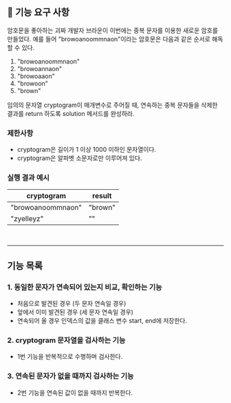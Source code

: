 ## 🚀 기능 요구 사항

암호문을 좋아하는 괴짜 개발자 브라운이 이번에는 중복 문자를 이용한 새로운 암호를 만들었다. 예를 들어 "browoanoommnaon"이라는 암호문은 다음과 같은 순서로 해독할 수 있다.

1. "browoanoommnaon"
2. "browoannaon"
3. "browoaaon"
4. "browoon"
5. "brown"

임의의 문자열 cryptogram이 매개변수로 주어질 때, 연속하는 중복 문자들을 삭제한 결과를 return 하도록 solution 메서드를 완성하라.

### 제한사항

- cryptogram은 길이가 1 이상 1000 이하인 문자열이다.
- cryptogram은 알파벳 소문자로만 이루어져 있다.

### 실행 결과 예시

| cryptogram | result |
| --- | --- |
| "browoanoommnaon" | "brown" |
| "zyelleyz" | "" |

<br>

----
## 기능 목록


### 1. 동일한 문자가 연속되어 있는지 비교, 확인하는 기능
- 처음으로 발견된 경우 (두 문자 연속일 경우)
- 앞에서 이미 발견된 경우 (세 문자 연속일 경우)
- 연속되어 올 경우 인덱스의 값을 클래스 변수 start, end에 저장한다.

### 2. cryptogram 문자열을 검사하는 기능
- 1번 기능을 반복적으로 수행하며 검사한다.

### 3. 연속된 문자가 없을 때까지 검사하는 기능
- 2번 기능을 연속된 값이 없을 때까지 반복한다.